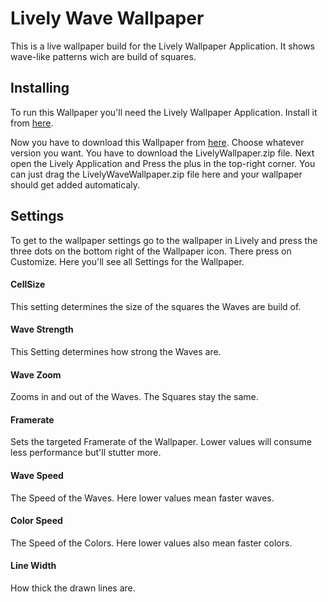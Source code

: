 # Lively Wave Wallpaper

This is a live wallpaper build for the Lively Wallpaper Application. It shows wave-like patterns wich are build of squares. 

## Installing
To run this Wallpaper you'll need the Lively Wallpaper Application. Install it from  [here](https://www.rocksdanister.com/lively/ "Lively Wallpaper Homepage").

Now you have to download this Wallpaper from [here](https://github.com/GivingMyBest/LivelyWaveWallpaper/releases/ "Lively Wave Wallpaper Releases"). Choose whatever version you want. You have to download the LivelyWallpaper.zip file.
Next open the Lively Application and Press the plus in the top-right corner. You can just drag the LivelyWaveWallpaper.zip file here and your wallpaper should get added automaticaly.

## Settings
To get to the wallpaper settings go to the wallpaper in Lively and press the three dots on the bottom right of the Wallpaper icon. There press on Customize. Here you'll see all Settings for the Wallpaper.

#### CellSize
This setting determines the size of the squares the Waves are build of.
#### Wave Strength
This Setting determines how strong the Waves are.
#### Wave Zoom
Zooms in and out of the Waves. The Squares stay the same.
#### Framerate
Sets the targeted Framerate of the Wallpaper. Lower values will consume less performance but'll stutter more.
#### Wave Speed
The Speed of the Waves. Here lower values mean faster waves.
#### Color Speed
The Speed of the Colors. Here lower values also mean faster colors.
#### Line Width
How thick the drawn lines are.
